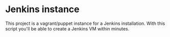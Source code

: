 Jenkins instance
================

This project is a vagrant/puppet instance for a Jenkins installation. With this script you'll be able to create a Jenkins VM within minutes.

